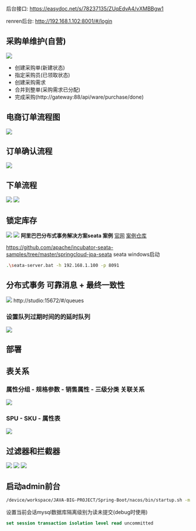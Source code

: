 后台接口: https://easydoc.net/s/78237135/ZUqEdvA4/vXMBBgw1

renren后台: http://192.168.1.102:8001/#/login
## 采购单维护(自营)

![](https://pic.vbean.eu.org/images/2024/03/5723fba21f9899e54f87b0b771fdbacf.png)
- 创建采购单(新建状态)
- 指定采购员(已领取状态)
- 创建采购需求
- 合并到整单(采购需求已分配)
- 完成采购(http://gateway:88/api/ware/purchase/done)
## 电商订单流程图
![](https://pic.vbean.eu.org/images/2024/03/761f40b5c8e20b5537258c8bf4f9f1e7.png)
## 订单确认流程
![](https://pic.vbean.eu.org/images/2024/03/4bc66ba628e03cb133dbc4319a9a42c7.png)
## 下单流程
![](https://pic.vbean.eu.org/images/2024/03/820bac24ce324d6854baf051ea5b6eec.png)
![](https://pic.vbean.eu.org/images/2024/03/048616d81517422648b2e0d16991fe33.png)
## 锁定库存
![](https://pic.vbean.eu.org/images/2024/03/0117d82972c13ee949e2713a1899cea2.png)
![](https://pic.vbean.eu.org/images/2024/03/da75a217d723d32c820a596f9f17b09c.png)
**阿里巴巴分布式事务解决方案seata 案例**
[官网](https://seata.apache.org/zh-cn/docs/overview/what-is-seata)
[案例仓库](https://github.com/apache/incubator-seata-samples)

https://github.com/apache/incubator-seata-samples/tree/master/springcloud-jpa-seata
seata windows启动
```bash 
.\seata-server.bat -h 192.168.1.100 -p 8091
```
## 分布式事务 可靠消息 + 最终一致性
![](https://pic.vbean.eu.org/images/2024/03/e28229c7a45755b0591e5a1412f9a880.jpg)
http://studio:15672/#/queues
### 设置队列过期时间的的延时队列
![](https://pic.vbean.eu.org/images/2024/03/97806109b4b4c726a0a2d8e7cadcdefe.png)
## 部署

## 表关系
### 属性分组 - 规格参数 - 销售属性 - 三级分类 关联关系
![](https://pic.vbean.eu.org/images/2023/10/3564a3065019e53b48fc943035922102.png)

### SPU - SKU - 属性表
![](https://pic.vbean.eu.org/images/2023/10/c32674002176f6d7be2a0ef5d18ed092.png)

## 过滤器和拦截器
![](https://pic.vbean.eu.org/images/2024/02/0c30d628ba935145481e36a2ee3188cc.png)
![](https://pic.vbean.eu.org/images/2024/02/f9810c54584b9e58297a55713ab61c71.png)
![](https://pic.vbean.eu.org/images/2024/02/11cce15a0bbb6b4c17bd2a90ef2865fd.png)

## 启动admin前台
```bash
/device/workspace/JAVA-BIG-PROJECT/Spring-Boot/nacos/bin/startup.sh -m standalone
```
设置当前会话mysql数据库隔离级别为读未提交(debug时使用)
```sql
set session transaction isolation level read uncommitted 
```
